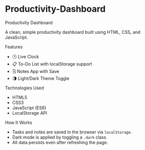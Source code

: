 # Productivity-Dashboard

Productivity Dashboard

A clean, simple productivity dashboard built using HTML, CSS, and JavaScript.

 Features
- 🕒 Live Clock
- 📋 To-Do List with localStorage support
- 🗒️ Notes App with Save
- 🌗 Light/Dark Theme Toggle

 Technologies Used
- HTML5
- CSS3
- JavaScript (ES6)
- LocalStorage API

 How It Works
- Tasks and notes are saved in the browser via `localStorage`.
- Dark mode is applied by toggling a `.dark` class.
- All data persists even after refreshing the page.
  
